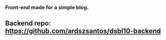 ### Front-end made for a simple blog. 

## Backend repo: https://github.com/ardszsantos/dsbl10-backend
